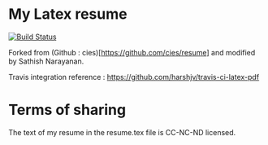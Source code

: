 # My Latex resume

[![Build Status](https://travis-ci.org/sowmyanarayanan1/resume.svg?branch=master)](https://travis-ci.org/ragavsathish/resume)

Forked from (Github : cies)[https://github.com/cies/resume] and modified by Sathish Narayanan. 

Travis integration reference : https://github.com/harshjv/travis-ci-latex-pdf

# Terms of sharing

The text of my resume in the resume.tex file is CC-NC-ND licensed.
